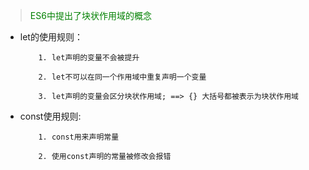 >   <font style="color:green">ES6中提出了块状作用域的概念</font>

+   let的使用规则：
    ```
        1. let声明的变量不会被提升

        2. let不可以在同一个作用域中重复声明一个变量

        3. let声明的变量会区分块状作用域; ==> {} 大括号都被表示为块状作用域
    ```
+   const使用规则:
    ```
        1. const用来声明常量

        2. 使用const声明的常量被修改会报错
    ```